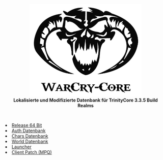 <p div align="center"><img src="https://raw.githubusercontent.com/EmuZoneDEV/WARCRYCORE-CLASSIC/master/icons/WC_Core_Logo_Black.png" width=350px></img>
<br>
<b>Lokalisierte und Modifizierte Datenbank für TrinityCore 3.3.5 Build Realms</b></p>
<br>
<p>
<li><a href="https://raw.githubusercontent.com/EmuZoneDEV/WotLK_World/master/Core/Core.7z">Release 64 Bit</a></li>
<li><a href="https://github.com/EmuZoneDEV/WotLK_World/tree/master/Auth">Auth Datenbank</a></li>
<li><a href="https://github.com/EmuZoneDEV/WotLK_World/tree/master/Chars">Chars Datenbank</a></li>
<li><a href="https://github.com/EmuZoneDEV/WotLK_World/tree/master/World">World Datenbank</a></li>
<li><a href="https://raw.githubusercontent.com/EmuZoneDEV/WotLK_World/master/Extras/Launcher.zip">Launcher</a></li>
<li><a href="https://raw.githubusercontent.com/EmuZoneDEV/WotLK_World/master/Extras/patch-5.mpq">Client Patch (MPQ)</a></li>
</p>
